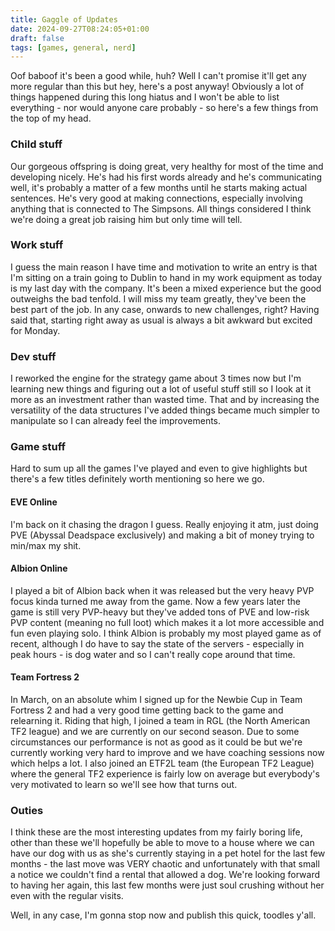 ```yaml
---
title: Gaggle of Updates
date: 2024-09-27T08:24:05+01:00
draft: false
tags: [games, general, nerd]
---
```


Oof baboof it's been a good while, huh? Well I can't promise it'll get any more regular than this but hey, here's a post anyway! Obviously a lot of things happened during this long hiatus and I won't be able to list everything - nor would anyone care probably - so here's a few things from the top of my head.

### Child stuff
Our gorgeous offspring is doing great, very healthy for most of the time and developing nicely. He's had his first words already and he's communicating well, it's probably a matter of a few months until he starts making actual sentences. He's very good at making connections, especially involving anything that is connected to The Simpsons. All things considered I think we're doing a great job raising him but only time will tell.

### Work stuff
I guess the main reason I have time and motivation to write an entry is that I'm sitting on a train going to Dublin to hand in my work equipment as today is my last day with the company. It's been a mixed experience but the good outweighs the bad tenfold. I will miss my team greatly, they've been the best part of the job. In any case, onwards to new challenges, right? Having said that, starting right away as usual is always a bit awkward but excited for Monday.

### Dev stuff
I reworked the engine for the strategy game about 3 times now but I'm learning new things and figuring out a lot of useful stuff still so I look at it more as an investment rather than wasted time. That and by increasing the versatility of the data structures I've added things became much simpler to manipulate so I can already feel the improvements.

### Game stuff
Hard to sum up all the games I've played and even to give highlights but there's a few titles definitely worth mentioning so here we go.

#### EVE Online
I'm back on it chasing the dragon I guess. Really enjoying it atm, just doing PVE (Abyssal Deadspace exclusively) and making a bit of money trying to min/max my shit.

#### Albion Online
I played a bit of Albion back when it was released but the very heavy PVP focus kinda turned me away from the game. Now a few years later the game is still very PVP-heavy but they've added tons of PVE and low-risk PVP content (meaning no full loot) which makes it a lot more accessible and fun even playing solo. I think Albion is probably my most played game as of recent, although I do have to say the state of the servers - especially in peak hours - is dog water and so I can't really cope around that time.

#### Team Fortress 2
In March, on an absolute whim I signed up for the Newbie Cup in Team Fortress 2 and had a very good time getting back to the game and relearning it. Riding that high, I joined a team in RGL (the North American TF2 league) and we are currently on our second season. Due to some circumstances our performance is not as good as it could be but we're currently working very hard to improve and we have coaching sessions now which helps a lot. I also joined an ETF2L team (the European TF2 League) where the general TF2 experience is fairly low on average but everybody's very motivated to learn so we'll see how that turns out.

### Outies
I think these are the most interesting updates from my fairly boring life, other than these we'll hopefully be able to move to a house where we can have our dog with us as she's currently staying in a pet hotel for the last few months - the last move was VERY chaotic and unfortunately with that small a notice we couldn't find a rental that allowed a dog. We're looking forward to having her again, this last few months were just soul crushing without her even with the regular visits.

Well, in any case, I'm gonna stop now and publish this quick, toodles y'all.

